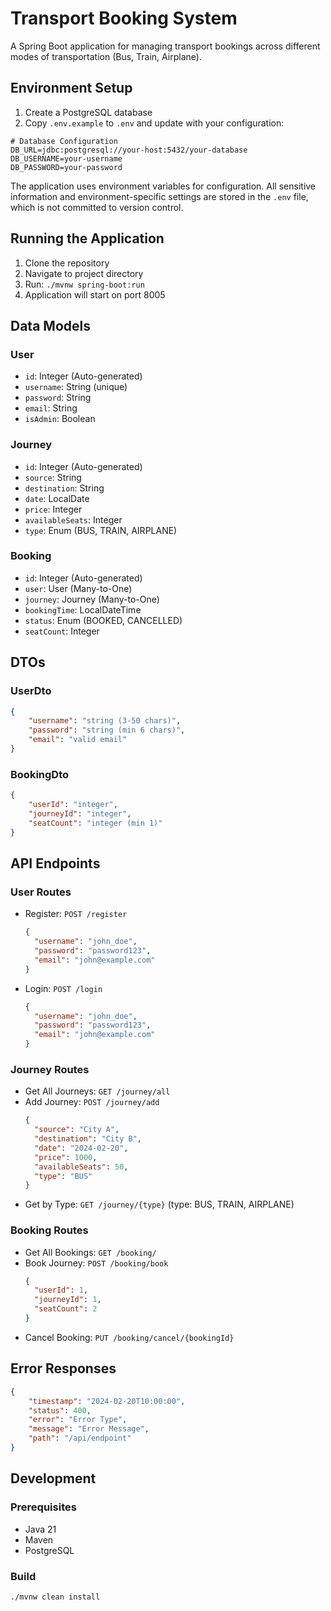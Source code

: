 # Transport Booking System

A Spring Boot application for managing transport bookings across different modes of transportation (Bus, Train, Airplane).

## Environment Setup

1. Create a PostgreSQL database
2. Copy `.env.example` to `.env` and update with your configuration:
```properties
# Database Configuration
DB_URL=jdbc:postgresql://your-host:5432/your-database
DB_USERNAME=your-username
DB_PASSWORD=your-password
```

The application uses environment variables for configuration. All sensitive information and environment-specific settings are stored in the `.env` file, which is not committed to version control.

## Running the Application

1. Clone the repository
2. Navigate to project directory
3. Run: `./mvnw spring-boot:run`
4. Application will start on port 8005

## Data Models

### User
- `id`: Integer (Auto-generated)
- `username`: String (unique)
- `password`: String
- `email`: String
- `isAdmin`: Boolean

### Journey
- `id`: Integer (Auto-generated)
- `source`: String
- `destination`: String
- `date`: LocalDate
- `price`: Integer
- `availableSeats`: Integer
- `type`: Enum (BUS, TRAIN, AIRPLANE)

### Booking
- `id`: Integer (Auto-generated)
- `user`: User (Many-to-One)
- `journey`: Journey (Many-to-One)
- `bookingTime`: LocalDateTime
- `status`: Enum (BOOKED, CANCELLED)
- `seatCount`: Integer

## DTOs

### UserDto
```json
{
    "username": "string (3-50 chars)",
    "password": "string (min 6 chars)",
    "email": "valid email"
}
```

### BookingDto
```json
{
    "userId": "integer",
    "journeyId": "integer",
    "seatCount": "integer (min 1)"
}
```

## API Endpoints

### User Routes
- Register: `POST /register`
  ```json
  {
    "username": "john_doe",
    "password": "password123",
    "email": "john@example.com"
  }
  ```
- Login: `POST /login`
  ```json
  {
    "username": "john_doe",
    "password": "password123",
    "email": "john@example.com"
  }
  ```

### Journey Routes
- Get All Journeys: `GET /journey/all`
- Add Journey: `POST /journey/add`
  ```json
  {
    "source": "City A",
    "destination": "City B",
    "date": "2024-02-20",
    "price": 1000,
    "availableSeats": 50,
    "type": "BUS"
  }
  ```
- Get by Type: `GET /journey/{type}` (type: BUS, TRAIN, AIRPLANE)

### Booking Routes
- Get All Bookings: `GET /booking/`
- Book Journey: `POST /booking/book`
  ```json
  {
    "userId": 1,
    "journeyId": 1,
    "seatCount": 2
  }
  ```
- Cancel Booking: `PUT /booking/cancel/{bookingId}`

## Error Responses
```json
{
    "timestamp": "2024-02-20T10:00:00",
    "status": 400,
    "error": "Error Type",
    "message": "Error Message",
    "path": "/api/endpoint"
}
```

## Development

### Prerequisites
- Java 21
- Maven
- PostgreSQL

### Build
```bash
./mvnw clean install
```


